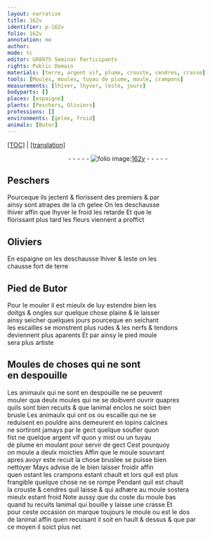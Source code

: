 ```yaml
---
layout: narrative
title: 162v
identifier: p-162v
folio: 162v
annotation: no
author:
mode: tc
editor: GR8975 Seminar Participants
rights: Public Domain
materials: [terre, argent vif, plume, crouste, cendres, crasse]
tools: [Moules, moules, tuyau de plume, moule, crampons]
measurements: [lhiver, lhyver, leste, jours]
bodyparts: []
places: [espaigne]
plants: [Peschers, Oliviers]
professions: []
environments: [gelee, froid]
animals: [Butor]
---
```


 <p><a href="{{ site.baseurl }}/diplomatic/">[TOC]</a> | <a href="{{ site.baseurl }}/texts/p-162v_tl/" target="_blank">[translation]</a></p><div class="folio" align="center">- - - - - <a href="http://gallica.bnf.fr/ark:/12148/btv1b10500001g/f330.item" target="_blank"><img src="https://cu-mkp.github.io/2017-workshop-edition/assets/photo-icon.png" alt="folio image: " style="display:inline-block; margin-bottom:-3px;"/>162v</a> - - - - - </div>  
  

## <span class="pa">Peschers</span>

 
Pourceque ils jectent & florissent des premiers & par<br/> ainsy sont atrapes de la <span class="del">ch</span> <span class="env"><span class="tmp">gelee</span></span> On les deschausse<br/> <span class="ms"><span class="tmp">lhiver</span></span> affin que <span class="del"><span class="ms"><span class="tmp">lhyver</span></span></span> le <span class="env">froid</span> les retarde Et que <span class="del">le</span><br/> florissant plus tard les fleurs viennent a proffict
 
 
  

## <span class="pa">Oliviers</span>

 
En <span class="pl">espaigne</span> on les deschausse <span class="ms"><span class="tmp">lhiver</span></span> & <span class="ms"><span class="tmp">leste</span></span> on les<br/> chausse fort de <span class="m">terre</span>
 
 
  

## Pied de <span class="al">Butor</span>

 
Pour le mouler il est mieulx de luy estendre bien les<br/> doitgs & ongles sur quelque chose plaine & le laisser<br/> ainsy seicher quelques <span class="ms"><span class="tmp">jours</span></span> pourceque en seichant<br/> les escailles se monstrent plus rudes & les nerfs & tendons<br/> deviennent plus aparents Et par ainsy le pied moule<br/> sera plus artiste
 
 
  

## <span class="tl">Moules</span> de choses qui ne sont<br/> en despouille

 
Les animaulx qui ne sont en despouille ne se peuvent<br/> mouler qua deulx <span class="tl">moules</span> qui ne se doibvent ouvrir quapres<br/> quils sont bien recuits & que lanimal enclos ne soict bien<br/> brusle Les animaulx qui ont os ou escaille qui ne se<br/> reduisent en pouldre ains demeurent en lopins calcines<br/> ne sortiront jamays par le gect quelque soufler quon<br/> fist ne quelque <span class="m">argent vif</span> quon y mist ou un <span class="tl">tuyau<br/> de <span class="m">plume</span></span> en moulant pour servir de gect Cest pourquoy<br/> on moule a deulx moicties Affin que le <span class="tl">moule</span> souvrant<br/> apres avoyr este recuit la chose bruslee se puisse bien<br/> nettoyer Mays advise de le bien laisser froidir affin<br/> quen osta<span class="exp">n</span>t les <span class="tl">crampons</span> esta<span class="exp">n</span>t chault et lors quil est plus<br/> frangible quelque chose ne se rompe Pendant quil est chault<br/> la <span class="m">crouste</span> & <span class="m">cendres</span> quil laisse & qui adhære au <span class="tl">moule</span> sostera<br/> mieulx estant froid Note aussy que du coste du <span class="tl">moule</span> bas<br/> quand tu recuits lanimal qui bouille y laisse une <span class="m">crasse</span> Et<br/> pour ceste occasion on marque toujours le <span class="tl">moule</span> ou est le dos<br/> de lanimal affin quen recuisant il soit en hault & dessus & que par<br/> ce moyen il soict plus net
 
 